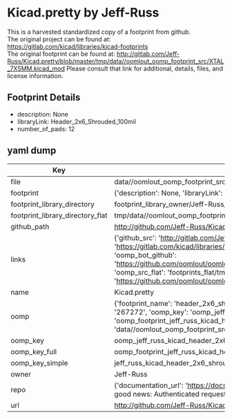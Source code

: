# Kicad.pretty by Jeff-Russ  
This is a harvested standardized copy of a footprint from github.  
The original project can be found at:  
https://gitlab.com/kicad/libraries/kicad-footprints  
The original footprint can be found at:
http://gitlab.com/Jeff-Russ/Kicad.pretty/blob/master/tmp/data//oomlout_oomp_footprint_src/XTAL_7X5MM.kicad_mod
Please consult that link for additional, details, files, and license information.  
## Footprint Details
* description: None  
* libraryLink: Header_2x6_Shrouded_100mil  
* number_of_pads: 12  
## yaml dump  
| Key | Value |  
| --- | --- |  
| file | data//oomlout_oomp_footprint_src/Kicad.pretty/Header_2x6_Shrouded_100mil.kicad_mod |  
| footprint | {'description': None, 'libraryLink': 'Header_2x6_Shrouded_100mil', 'number_of_pads': 12} |  
| footprint_library_directory | footprint_library_owner/Jeff-Russ_Kicad.pretty |  
| footprint_library_directory_flat | tmp/data//oomlout_oomp_footprint_src/footprints_flat/jeff_russ_kicad_header_2x6_shrouded_100mil/working |  
| github_path | http://github.com/Jeff-Russ/Kicad.pretty/blob/master/tmp/data//oomlout_oomp_footprint_src/Header_2x6_Shrouded_100mil.kicad_mod |  
| links | {'github_src': 'http://gitlab.com/Jeff-Russ/Kicad.pretty/blob/master/tmp/data//oomlout_oomp_footprint_src/XTAL_7X5MM.kicad_mod', 'github_src_repo': 'https://gitlab.com/kicad/libraries/kicad-footprints', 'oomp_bot': 'tmp/data//oomlout_oomp_footprint_src/footprints/jeff_russ_kicad_header_2x6_shrouded_100mil/working', 'oomp_bot_github': 'https://github.com/oomlout/oomlout_oomp_footprint_bot/tree/main/tmp/data//oomlout_oomp_footprint_src/footprints/jeff_russ_kicad_header_2x6_shrouded_100mil/working', 'oomp_src_flat': 'footprints_flat/tmp/data//oomlout_oomp_footprint_src/footprints_flat/jeff_russ_kicad_header_2x6_shrouded_100mil/working', 'oomp_src_flat_github': 'https://github.com/oomlout/oomlout_oomp_footprint_src/tree/main/tmp/data//oomlout_oomp_footprint_src/footprints_flat/jeff_russ_kicad_header_2x6_shrouded_100mil/working'} |  
| name | Kicad.pretty |  
| oomp | {'footprint_name': 'header_2x6_shrouded_100mil', 'library_name': 'kicad', 'md5': '2672724ce24b803eae094276f0facebc', 'md5_10': '2672724ce2', 'md5_5': '26727', 'md5_6': '267272', 'oomp_key': 'oomp_jeff_russ_kicad_header_2x6_shrouded_100mil', 'oomp_key_extra': 'oomp_footprint_jeff_russ_kicad_header_2x6_shrouded_100mil', 'oomp_key_full': 'oomp_footprint_jeff_russ_kicad_header_2x6_shrouded_100mil_267272', 'oomp_key_simple': 'jeff_russ_kicad_header_2x6_shrouded_100mil', 'original_filename': 'data//oomlout_oomp_footprint_src/Kicad.pretty/Header_2x6_Shrouded_100mil.kicad_mod', 'owner_name': 'jeff_russ'} |  
| oomp_key | oomp_jeff_russ_kicad_header_2x6_shrouded_100mil |  
| oomp_key_full | oomp_footprint_jeff_russ_kicad_header_2x6_shrouded_100mil |  
| oomp_key_simple | jeff_russ_kicad_header_2x6_shrouded_100mil |  
| owner | Jeff-Russ |  
| repo | {'documentation_url': 'https://docs.github.com/rest/overview/resources-in-the-rest-api#rate-limiting', 'message': "API rate limit exceeded for 84.66.142.224. (But here's the good news: Authenticated requests get a higher rate limit. Check out the documentation for more details.)"} |  
| url | http://github.com/Jeff-Russ/Kicad.pretty |  


